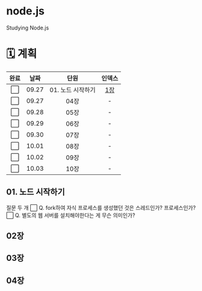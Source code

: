# node.js
Studying Node.js

# 🗓 계획

|완료|날짜|단원|인덱스|
|:--:|:--:|:--:|:--:|
|:white_large_square:|09.27|01. 노드 시작하기|[1장](#01-노드-시작하기)|
|:white_large_square:|09.27|04장|-|
|:white_large_square:|09.28|05장|-|
|:white_large_square:|09.29|06장|-|
|:white_large_square:|09.30|07장|-|
|:white_large_square:|10.01|08장|-|
|:white_large_square:|10.02|09장|-|
|:white_large_square:|10.03|10장|-|

## 01. 노드 시작하기
질문 두 개
:white_large_square: Q. fork하여 자식 프로세스를 생성했던 것은 스레드인가? 프로세스인가?
:white_large_square: Q. 별도의 웹 서버를 설치해야한다는 게 무슨 의미인가?

## 02장

## 03장

## 04장

